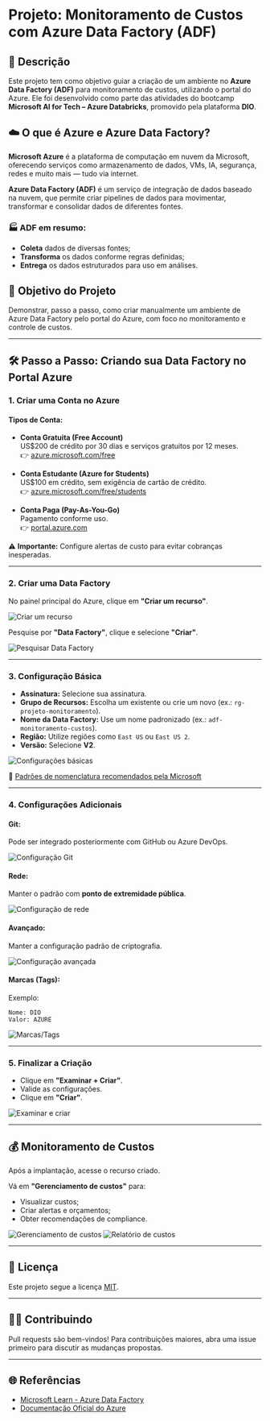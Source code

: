 
# Projeto: Monitoramento de Custos com Azure Data Factory (ADF)

## 📌 Descrição

Este projeto tem como objetivo guiar a criação de um ambiente no **Azure Data Factory (ADF)** para monitoramento de custos, utilizando o portal do Azure. Ele foi desenvolvido como parte das atividades do bootcamp **Microsoft AI for Tech – Azure Databricks**, promovido pela plataforma **DIO**.

## ☁️ O que é Azure e Azure Data Factory?

**Microsoft Azure** é a plataforma de computação em nuvem da Microsoft, oferecendo serviços como armazenamento de dados, VMs, IA, segurança, redes e muito mais — tudo via internet.

**Azure Data Factory (ADF)** é um serviço de integração de dados baseado na nuvem, que permite criar pipelines de dados para movimentar, transformar e consolidar dados de diferentes fontes.

### 🏭 ADF em resumo:

- **Coleta** dados de diversas fontes;
- **Transforma** os dados conforme regras definidas;
- **Entrega** os dados estruturados para uso em análises.

## 🎯 Objetivo do Projeto

Demonstrar, passo a passo, como criar manualmente um ambiente de Azure Data Factory pelo portal do Azure, com foco no monitoramento e controle de custos.

---

## 🛠️ Passo a Passo: Criando sua Data Factory no Portal Azure

### 1. Criar uma Conta no Azure

#### Tipos de Conta:

- **Conta Gratuita (Free Account)**  
  US$200 de crédito por 30 dias e serviços gratuitos por 12 meses.  
  👉 [azure.microsoft.com/free](https://azure.microsoft.com/pt-br/free)

- **Conta Estudante (Azure for Students)**  
  US$100 em crédito, sem exigência de cartão de crédito.  
  👉 [azure.microsoft.com/free/students](https://azure.microsoft.com/pt-br/free/students/)

- **Conta Paga (Pay-As-You-Go)**  
  Pagamento conforme uso.  
  👉 [portal.azure.com](https://portal.azure.com)

⚠️ **Importante:** Configure alertas de custo para evitar cobranças inesperadas.

---

### 2. Criar uma Data Factory

No painel principal do Azure, clique em **"Criar um recurso"**.

![Criar um recurso](img/image1.png)

Pesquise por **"Data Factory"**, clique e selecione **"Criar"**.

![Pesquisar Data Factory](img/image2.png)

---

### 3. Configuração Básica

- **Assinatura:** Selecione sua assinatura.
- **Grupo de Recursos:** Escolha um existente ou crie um novo (ex.: `rg-projeto-monitoramento`).
- **Nome da Data Factory:** Use um nome padronizado (ex.: `adf-monitoramento-custos`).
- **Região:** Utilize regiões como `East US` ou `East US 2`.
- **Versão:** Selecione **V2**.

![Configurações básicas](img/image3.png)

🔗 [Padrões de nomenclatura recomendados pela Microsoft](https://learn.microsoft.com/pt-br/azure/cloud-adoption-framework/ready/azure-best-practices/resource-abbreviations)

---

### 4. Configurações Adicionais

#### Git:

Pode ser integrado posteriormente com GitHub ou Azure DevOps.

![Configuração Git](img/image4.png)

#### Rede:

Manter o padrão com **ponto de extremidade pública**.

![Configuração de rede](img/image5.png)

#### Avançado:

Manter a configuração padrão de criptografia.

![Configuração avançada](img/image6.png)

#### Marcas (Tags):

Exemplo:
```text
Nome: DIO
Valor: AZURE
```

![Marcas/Tags](img/image7.png)

---

### 5. Finalizar a Criação

- Clique em **"Examinar + Criar"**.
- Valide as configurações.
- Clique em **"Criar"**.

![Examinar e criar](img/image8.png)

---

## 💰 Monitoramento de Custos

Após a implantação, acesse o recurso criado.

Vá em **"Gerenciamento de custos"** para:

- Visualizar custos;
- Criar alertas e orçamentos;
- Obter recomendações de compliance.

![Gerenciamento de custos](img/image9.png)
![Relatório de custos](img/image10.png)

---

## 📄 Licença

Este projeto segue a licença [MIT](LICENSE).

---

## 🙋‍♀️ Contribuindo

Pull requests são bem-vindos! Para contribuições maiores, abra uma issue primeiro para discutir as mudanças propostas.

---

## 🌐 Referências

- [Microsoft Learn - Azure Data Factory](https://learn.microsoft.com/pt-br/azure/data-factory/)
- [Documentação Oficial do Azure](https://learn.microsoft.com/pt-br/azure/)
